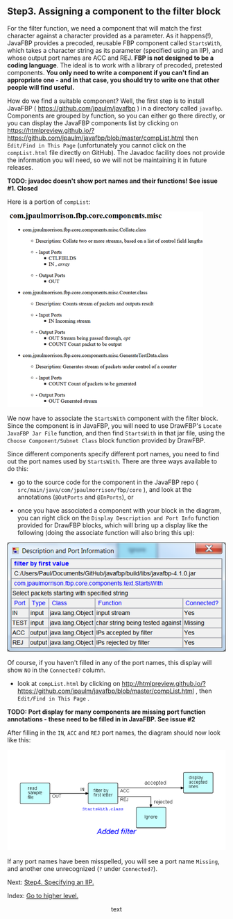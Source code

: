 <style>
  .middle { 
  text-align: center; 
} 
</style>

## Step3. Assigning a component to the filter block

For the filter function, we need a component that will match the first character against a character provided as a parameter. As it happens(!), JavaFBP provides a precoded, reusable FBP component called `StartsWith`, which takes a character string as its parameter (specified using an IIP), and whose output port names are ACC and REJ.  **FBP is not designed to be a coding language**.  The ideal is to work with a library of precoded, pretested components.  **You only need to write a component if you can't find an appropriate one - and in that case, you should try to write one that other people will find useful.**

How do we find a suitable component?  Well, the first step is to install JavaFBP ( https://github.com/jpaulm/javafbp ) in a directory called `javafbp`.  Components are grouped by function, so you can either go there directly, or you can display the JavaFBP components list by clicking on https://htmlpreview.github.io/?https://github.com/jpaulm/javafbp/blob/master/compList.html then `Edit/Find in This Page` (unfortunately you cannot click on the `compList.html` file directly on GitHub).  The Javadoc facility does not provide the information you will need, so we will not be maintaining it in future releases.

**TODO: javadoc doesn't show port names and their functions! See issue #1. Closed**

Here is a portion of `compList`:

![compList part](compListPart.png)

We now have to associate the `StartsWith` component with the filter block.  Since the component is in JavaFBP, you will need to use DrawFBP's `Locate JavaFBP Jar File` function, and then find `StartsWith` in that jar file, using the `Choose Component/Subnet Class` block function provided by DrawFBP. 

Since different components specify different port names, you need to find out the port names used by `StartsWith`.  There are three ways available to do this:

- go to the source code for the component in the JavaFBP repo ( `src/main/java/com/jpaulmorrison/fbp/core` ), and look at the annotations (`@OutPorts` and `@InPorts`), or 

- once you have associated a component with your block in the diagram, you can right click on the `Display Description and Port Info` function provided for DrawFBP blocks, which will bring up a display like the following (doing the associate function will also bring this up):

![StartsWith ports](StartsWith.png)

Of course, if you haven't filled in any of the port names, this display will show `NO` in the `Connected?` column.

- look at `compList.html` by clicking on http://htmlpreview.github.io/?https://github.com/jpaulm/javafbp/blob/master/compList.html , then `Edit/Find in This Page` .

**TODO: Port display for many components are missing port function annotations - these need to be filled in in JavaFBP.  See issue #2**

After filling in the `IN`, `ACC` and `REJ` port names, the diagram should now look like this:

![Diagram using StartsWith](Step3.png)

If any port names have been misspelled, you will see a port name `Missing`, and another one unrecognized (`?` under `Connected?`).

Next:  [Step4.  Specifying an IIP.](../Step4/Step4.md)

Index: [Go to higher level.](../README.md)

<div class=middle>text</div>
